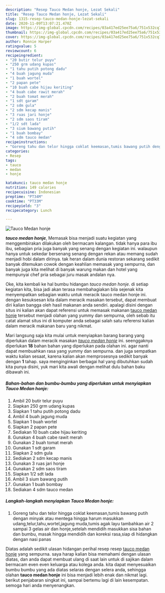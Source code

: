 ```yaml
---
description: "Resep Tauco Medan honje, Lezat Sekali"
title: "Resep Tauco Medan honje, Lezat Sekali"
slug: 1315-resep-tauco-medan-honje-lezat-sekali
date: 2020-11-09T13:07:21.470Z
image: https://img-global.cpcdn.com/recipes/03a417ed25ee75a6/751x532cq70/tauco-medan-honje-foto-resep-utama.jpg
thumbnail: https://img-global.cpcdn.com/recipes/03a417ed25ee75a6/751x532cq70/tauco-medan-honje-foto-resep-utama.jpg
cover: https://img-global.cpcdn.com/recipes/03a417ed25ee75a6/751x532cq70/tauco-medan-honje-foto-resep-utama.jpg
author: Ronnie Harper
ratingvalue: 5
reviewcount: 6
recipeingredient:
- "20 butir telur puyu"
- "250 grm udang kupas"
- "1 tahu putih potong dadu"
- "4 buah jagung muda"
- "1 buah wortel"
- "2 papan pete"
- "10 buah cabe hijau keriting"
- "4 buah cabe rawit merah"
- "2 buah tomat merah"
- "1 sdt garam"
- "2 sdm gula"
- "2 sdm kecap manis"
- "3 ruas jari honje"
- "2 sdm saos tiram"
- "1/2 sdt lada"
- "3 sium bawang putih"
- "1 buah bombay"
- "4 sdm tauco medan"
recipeinstructions:
- "Goreng tahu dan telor hingga coklat keemasan,tumis bawang putih dengan minyak atau mentega hingga harum masukkan udang,telur,tahu,wortel,jagung muda,tumis agak layu tambahkan air 2 sampai 3 gelas air dan honje,setelah mendidih masukkan sisa bahan dan bumbu, masak hingga mendidih dan koreksi rasa,siap di hidangkan dengan nasi panas"
categories:
- Resep
tags:
- tauco
- medan
- honje

katakunci: tauco medan honje 
nutrition: 149 calories
recipecuisine: Indonesian
preptime: "PT34M"
cooktime: "PT33M"
recipeyield: "3"
recipecategory: Lunch

---
```



![Tauco Medan honje](https://img-global.cpcdn.com/recipes/03a417ed25ee75a6/751x532cq70/tauco-medan-honje-foto-resep-utama.jpg)

<b><i>tauco medan honje</i></b>, Memasak bisa menjadi suatu kegiatan yang menggembirakan dilakukan oleh bermacam kalangan. tidak hanya para ibu ibu, sebagian pria juga banyak yang senang dengan kegiatan ini. walaupun hanya untuk sekedar bersenang senang dengan rekan atau memang sudah menjadi hobi dalam dirinya. tak heran dalam dunia restoran sekarang sedikit banyak ditemukan cowok dengan keahlian memasak yang sempurna, dan banyak juga kita melihat di banyak warung makan dan hotel yang mempunyai chef pria sebagai juru masak andalan nya.



Oke, kita kembali ke hal bumbu hidangan <i>tauco medan honje</i>. di setiap kegiatan kita, bisa jadi akan terasa membahagiakan bila sejenak kita menyempatkan sebagian waktu untuk meracik tauco medan honje ini. dengan kesuksesan kita dalam meracik masakan tersebut, dapat membuat diri kalian bangga oleh hasil makanan anda sendiri. apalagi disini dengan situs ini kalian akan dapat referensi untuk memasak makanan <u>tauco medan honje</u> tersebut menjadi olahan yang yummy dan sempurna, oleh sebab itu catat alamat situs ini di komputer anda sebagai salah satu referensi kalian dalam meracik makanan baru yang nikmat.


Mari langsung saja kita mulai untuk menyiapkan barang barang yang diperlukan dalam meracik masakan <u><i>tauco medan honje</i></u> ini. seenggaknya diperlukan <b>18</b> bahan bahan yang diperlukan pada olahan ini. agar nanti dapat membuahkan rasa yang yummy dan sempurna. dan juga sempatkan waktu kalian sesaat, karena kalian akan memprosesnya sedikit banyak dengan <b>1</b> tahap. saya menginginkan berbagai hal yang dibutuhkan sudah kita punya disini, yuk mari kita awali dengan melihat dulu bahan baku dibawah ini.

<!--inarticleads1-->

##### Bahan-bahan dan bumbu-bumbu yang diperlukan untuk menyiapkan Tauco Medan honje:

1. Ambil 20 butir telur puyu
1. Siapkan 250 grm udang kupas
1. Siapkan 1 tahu putih potong dadu
1. Ambil 4 buah jagung muda
1. Siapkan 1 buah wortel
1. Siapkan 2 papan pete
1. Sediakan 10 buah cabe hijau keriting
1. Gunakan 4 buah cabe rawit merah
1. Gunakan 2 buah tomat merah
1. Gunakan 1 sdt garam
1. Siapkan 2 sdm gula
1. Sediakan 2 sdm kecap manis
1. Gunakan 3 ruas jari honje
1. Gunakan 2 sdm saos tiram
1. Siapkan 1/2 sdt lada
1. Ambil 3 sium bawang putih
1. Gunakan 1 buah bombay
1. Sediakan 4 sdm tauco medan




<!--inarticleads2-->

##### Langkah-langkah menyiapkan Tauco Medan honje:

1. Goreng tahu dan telor hingga coklat keemasan,tumis bawang putih dengan minyak atau mentega hingga harum masukkan udang,telur,tahu,wortel,jagung muda,tumis agak layu tambahkan air 2 sampai 3 gelas air dan honje,setelah mendidih masukkan sisa bahan dan bumbu, masak hingga mendidih dan koreksi rasa,siap di hidangkan dengan nasi panas




Diatas adalah sedikit ulasan hidangan perihal resep resep <u>tauco medan honje</u> yang sempurna. saya harap kalian bisa memahami dengan ulasan diatas, dan anda dapat membuat ulang di saat lain untuk di sajikan dalam bermacam even even keluarga atau kolega anda. kita dapat menyesuaikan bumbu bumbu yang ada diatas selaras dengan selera anda, sehingga olahan <b>tauco medan honje</b> ini bisa menjadi lebih enak dan nikmat lagi. berikut penjabaran singkat ini, sampai bertemu lagi di lain kesempatan. semoga hari anda menyenangkan.
